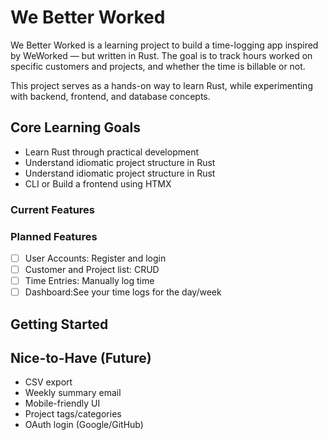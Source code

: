 # We Better Worked
We Better Worked is a learning project to build a time-logging app inspired by WeWorked — but written in Rust.
The goal is to track hours worked on specific customers and projects, and whether the time is billable or not.

This project serves as a hands-on way to learn Rust, while experimenting with backend, frontend, and database concepts.

## Core Learning Goals

- Learn Rust through practical development
- Understand idiomatic project structure in Rust
- Understand idiomatic project structure in Rust
- CLI or Build a frontend using HTMX

### Current Features

### Planned Features
- [ ] User Accounts: Register and login
- [ ] Customer and Project list: CRUD
- [ ] Time Entries: Manually log time
- [ ] Dashboard:See your time logs for the day/week

## Getting Started

## Nice-to-Have (Future)

- CSV export
- Weekly summary email
- Mobile-friendly UI
- Project tags/categories
- OAuth login (Google/GitHub)


